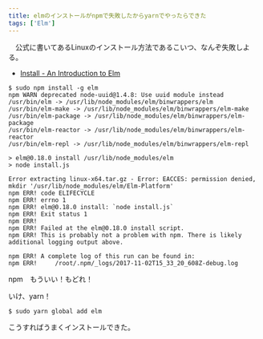 ```yaml
---
title: elmのインストールがnpmで失敗したからyarnでやったらできた
tags: ['Elm']
---
```

　公式に書いてあるLinuxのインストール方法であるこいつ、なんぞ失敗しよる。

- [Install - An Introduction to Elm](https://guide.elm-lang.org/install.html)

```console
$ sudo npm install -g elm
npm WARN deprecated node-uuid@1.4.8: Use uuid module instead
/usr/bin/elm -> /usr/lib/node_modules/elm/binwrappers/elm
/usr/bin/elm-make -> /usr/lib/node_modules/elm/binwrappers/elm-make
/usr/bin/elm-package -> /usr/lib/node_modules/elm/binwrappers/elm-package
/usr/bin/elm-reactor -> /usr/lib/node_modules/elm/binwrappers/elm-reactor
/usr/bin/elm-repl -> /usr/lib/node_modules/elm/binwrappers/elm-repl

> elm@0.18.0 install /usr/lib/node_modules/elm
> node install.js

Error extracting linux-x64.tar.gz - Error: EACCES: permission denied, mkdir '/usr/lib/node_modules/elm/Elm-Platform'
npm ERR! code ELIFECYCLE
npm ERR! errno 1
npm ERR! elm@0.18.0 install: `node install.js`
npm ERR! Exit status 1
npm ERR!
npm ERR! Failed at the elm@0.18.0 install script.
npm ERR! This is probably not a problem with npm. There is likely additional logging output above.

npm ERR! A complete log of this run can be found in:
npm ERR!     /root/.npm/_logs/2017-11-02T15_33_20_608Z-debug.log
```

npm　もういい！もどれ！

いけ、yarn！

```console
$ sudo yarn global add elm
```

こうすればうまくインストールできた。
